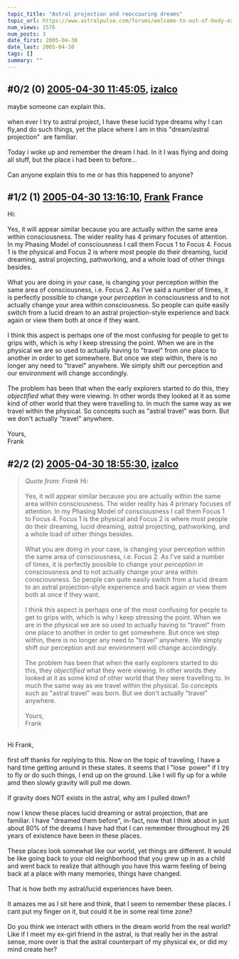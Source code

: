 ```yaml
---
topic_title: "Astral projection and reoccouring dreams"
topic_url: https://www.astralpulse.com/forums/welcome-to-out-of-body-experiences!/astral-projection-and-reoccouring-dreams
num_views: 1576
num_posts: 3
date_first: 2005-04-30
date_last: 2005-04-30
tags: []
summary: ""
---
```


## \#0/2 (0) [2005-04-30 11:45:05](https://www.astralpulse.com/forums/index.php?msg=162500), [izalco](https://www.astralpulse.com/forums/profile/?u=8826)  ##
<section>
maybe someone can explain this.
<br>
<br>
when ever I try to astral project, I have these lucid type dreams why I can fly,and do such things, yet the place where I am in this "dream/astral projection"  are familiar.
<br>
<br>
Today i woke up and remember the dream I had. In it I was flying and doing all stuff, but the place i had been to before...
<br>
<br>
Can anyone explain this to me or has this happened to anyone?
</section>

## \#1/2 (1) [2005-04-30 13:16:10](https://www.astralpulse.com/forums/index.php?msg=162514), [Frank](https://www.astralpulse.com/forums/profile/?u=359) France ##
<section>
Hi:
<br>
<br>
Yes, it will appear similar because you are actually within the same area within consciousness. The wider reality has 4 primary focuses of attention. In my Phasing Model of consciousness I call them Focus 1 to Focus 4. Focus 1 is the physical and Focus 2 is where most people do their dreaming, lucid dreaming, astral projecting, pathworking, and a whole load of other things besides.
<br>
<br>
What you are doing in your case, is changing your perception within the same area of consciousness, i.e. Focus 2. As I've said a number of times, it is perfectly possible to change your
<i>
 perception
</i>
in consciousness and to not actually change your area within consciousness. So people can quite easily switch from a lucid dream to an astral projection-style experience and back again or view them both at once if they want.
<br>
<br>
I think this aspect is perhaps one of the most confusing for people to get to grips with, which is why I keep stressing the point. When we are in the physical we are so used to actually having to "travel" from one place to another in order to get somewhere. But once we step within, there is no longer any need to "travel" anywhere. We simply shift our perception and our environment will change accordingly.
<br>
<br>
The problem has been that when the early explorers started to do this, they
<i>
 objectified
</i>
what they were viewing. In other words they looked at it as some kind of other world that they were travelling to. In much the same way as we travel within the physical. So concepts such as "astral travel" was born. But we don't actually "travel" anywhere.
<br>
<br>
Yours,
<br>
Frank
</section>

## \#2/2 (2) [2005-04-30 18:55:30](https://www.astralpulse.com/forums/index.php?msg=162541), [izalco](https://www.astralpulse.com/forums/profile/?u=8826)  ##
<section>
<blockquote class="bbc_standard_quote">
 <cite>
  Quote from: Frank
 </cite>
 Hi:
 <br>
 <br>
 Yes, it will appear similar because you are actually within the same area within consciousness. The wider reality has 4 primary focuses of attention. In my Phasing Model of consciousness I call them Focus 1 to Focus 4. Focus 1 is the physical and Focus 2 is where most people do their dreaming, lucid dreaming, astral projecting, pathworking, and a whole load of other things besides.
 <br>
 <br>
 What you are doing in your case, is changing your perception within the same area of consciousness, i.e. Focus 2. As I've said a number of times, it is perfectly possible to change your
 <i>
  perception
 </i>
 in consciousness and to not actually change your area within consciousness. So people can quite easily switch from a lucid dream to an astral projection-style experience and back again or view them both at once if they want.
 <br>
 <br>
 I think this aspect is perhaps one of the most confusing for people to get to grips with, which is why I keep stressing the point. When we are in the physical we are so used to actually having to "travel" from one place to another in order to get somewhere. But once we step within, there is no longer any need to "travel" anywhere. We simply shift our perception and our environment will change accordingly.
 <br>
 <br>
 The problem has been that when the early explorers started to do this, they
 <i>
  objectified
 </i>
 what they were viewing. In other words they looked at it as some kind of other world that they were travelling to. In much the same way as we travel within the physical. So concepts such as "astral travel" was born. But we don't actually "travel" anywhere.
 <br>
 <br>
 Yours,
 <br>
 Frank
</blockquote>
<br>
Hi Frank,
<br>
<br>
first off thanks for replying to this. Now on the topic of traveling, I have a hard time getting around in these states. it seems that I "lose  power" if I try to fly or do such things, I end up on the ground. Like I will fly up for a while amd then slowly gravity will pull me down.
<br>
<br>
If gravity does NOT exists in the astral, why am I pulled down?
<br>
<br>
now I know these places lucid dreaming or astral projection, that are familiar. I have "dreamed them before", in-fact, now that I think about in just about 80% of the dreams I have had that I can remember throughout my 26 years of existence have been in these places.
<br>
<br>
These places look somewhat like our world, yet things are different. It would be like going back to your old neighborhood that you grew up in as a child and went back to realize that although you have this warm feeling of being back at a place with many memories, things have changed.
<br>
<br>
That is how both my astral/lucid experiences have been.
<br>
<br>
It amazes me as I sit here and think, that I seem to remember these places. I cant put my finger on it, but could it be in some real time zone?
<br>
<br>
Do you think we interact with others in the dream world from the real world? Like if I meet my ex-girl friend in the astral, is that really her in the astral sense, more over is that the astral counterpart of my physical ex, or did my mind create her?
</section>
